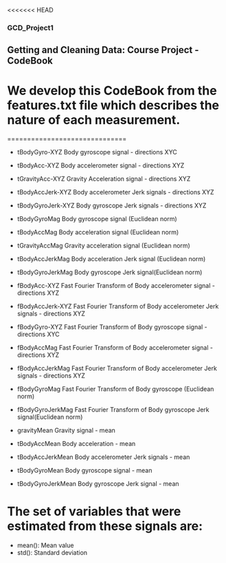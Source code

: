 <<<<<<< HEAD
### GCD_Project1

## Getting and Cleaning Data: Course Project - CodeBook

# We develop this CodeBook from the features.txt file which describes the nature of each measurement.

==============================

* tBodyGyro-XYZ		Body gyroscope signal - directions XYC
* tBodyAcc-XYZ		Body accelerometer signal - directions XYZ
* tGravityAcc-XYZ		Gravity Acceleration signal - directions XYZ
* tBodyAccJerk-XYZ	Body accelerometer Jerk signals - directions XYZ
* tBodyGyroJerk-XYZ	Body gyroscope Jerk signals - directions XYZ

* tBodyGyroMag		Body gyroscope signal (Euclidean norm)
* tBodyAccMag		Body acceleration signal (Euclidean norm)
* tGravityAccMag		Gravity acceleration signal (Euclidean norm)
* tBodyAccJerkMag		Body acceleration Jerk signal (Euclidean norm)
* tBodyGyroJerkMag	Body gyroscope Jerk signal(Euclidean norm)

* fBodyAcc-XYZ		Fast Fourier Transform of Body accelerometer signal - directions XYZ
* fBodyAccJerk-XYZ	Fast Fourier Transform of Body accelerometer Jerk signals - directions XYZ
* fBodyGyro-XYZ		Fast Fourier Transform of Body gyroscope signal - directions XYC
* fBodyAccMag		Fast Fourier Transform of Body accelerometer signal - directions XYZ
* fBodyAccJerkMag		Fast Fourier Transform of Body accelerometer Jerk signals - directions XYZ
* fBodyGyroMag		Fast Fourier Transform of Body gyroscope (Euclidean norm)
* fBodyGyroJerkMag	Fast Fourier Transform of Body gyroscope Jerk signal(Euclidean norm)

* gravityMean		Gravity signal - mean
* tBodyAccMean		Body acceleration - mean
* tBodyAccJerkMean	Body accelerometer Jerk signals - mean
* tBodyGyroMean		Body gyroscope signal - mean
* tBodyGyroJerkMean	Body gyroscope Jerk signal - mean

# The set of variables that were estimated from these signals are: 

* mean(): Mean value
* std(): Standard deviation

